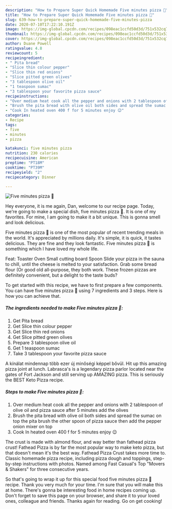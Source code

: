 ```yaml
---
description: "How to Prepare Super Quick Homemade Five minutes pizza 🍕"
title: "How to Prepare Super Quick Homemade Five minutes pizza 🍕"
slug: 639-how-to-prepare-super-quick-homemade-five-minutes-pizza
date: 2020-07-10T17:22:10.191Z
image: https://img-global.cpcdn.com/recipes/098eac1ccfd50d3d/751x532cq70/five-minutes-pizza-🍕-recipe-main-photo.jpg
thumbnail: https://img-global.cpcdn.com/recipes/098eac1ccfd50d3d/751x532cq70/five-minutes-pizza-🍕-recipe-main-photo.jpg
cover: https://img-global.cpcdn.com/recipes/098eac1ccfd50d3d/751x532cq70/five-minutes-pizza-🍕-recipe-main-photo.jpg
author: Duane Powell
ratingvalue: 4.8
reviewcount: 5
recipeingredient:
- " Pita bread"
- "Slice thin colour pepper"
- "Slice thin red onions"
- "Slice pitted green olives"
- "3 tablespoon olive oil"
- "1 teaspoon sumac"
- "3 tablespoon your favorite pizza sauce"
recipeinstructions:
- "Over medium heat cook all the pepper and onions with 2 tablespoon of olive oil and pizza sauce after 5 minutes add the olives"
- "Brush the pita bread with olive oil both sides and spread the sumac on top the pita brush the other spoon of pizza sauce then add the pepper onion mixer on top"
- "Cook In heated oven 400 f for 5 minutes enjoy 😉"
categories:
- Recipe
tags:
- five
- minutes
- pizza

katakunci: five minutes pizza 
nutrition: 230 calories
recipecuisine: American
preptime: "PT18M"
cooktime: "PT39M"
recipeyield: "2"
recipecategory: Dinner

---
```



![Five minutes pizza 🍕](https://img-global.cpcdn.com/recipes/098eac1ccfd50d3d/751x532cq70/five-minutes-pizza-🍕-recipe-main-photo.jpg)

Hey everyone, it is me again, Dan, welcome to our recipe page. Today, we're going to make a special dish, five minutes pizza 🍕. It is one of my favorites. For mine, I am going to make it a bit unique. This is gonna smell and look delicious.

Five minutes pizza 🍕 is one of the most popular of recent trending meals in the world. It's appreciated by millions daily. It's simple, it is quick, it tastes delicious. They are fine and they look fantastic. Five minutes pizza 🍕 is something which I have loved my whole life.

Feat: Toaster Oven Small cutting board Spoon Slide your pizza in the sauna to chill, until the cheese is melted to your satisfaction. Grab some bread flour (Or good old all-purpose, they both work. These frozen pizzas are definitely convenient, but a delight to the taste buds?


To get started with this recipe, we have to first prepare a few components. You can have five minutes pizza 🍕 using 7 ingredients and 3 steps. Here is how you can achieve that.

<!--inarticleads1-->

##### The ingredients needed to make Five minutes pizza 🍕:

1. Get  Pita bread
1. Get Slice thin colour pepper
1. Get Slice thin red onions
1. Get Slice pitted green olives
1. Prepare 3 tablespoon olive oil
1. Get 1 teaspoon sumac
1. Take 3 tablespoon your favorite pizza sauce


A kínálat mindennap több ezer új minőségi képpel bővül. Hit up this amazing pizza joint at lunch. Labrasca&#39;s is a legendary pizza parlor located near the gates of Fort Jackson and still serving up AMAZING pizza. This is seriously the BEST Keto Pizza recipe. 

<!--inarticleads2-->

##### Steps to make Five minutes pizza 🍕:

1. Over medium heat cook all the pepper and onions with 2 tablespoon of olive oil and pizza sauce after 5 minutes add the olives
1. Brush the pita bread with olive oil both sides and spread the sumac on top the pita brush the other spoon of pizza sauce then add the pepper onion mixer on top
1. Cook In heated oven 400 f for 5 minutes enjoy 😉


The crust is made with almond flour, and way better than fathead pizza crust! Fathead Pizza is by far the most popular way to make keto pizza, but that doesn&#39;t mean it&#39;s the best way. Fathead Pizza Crust takes more time to. Classic homemade pizza recipe, including pizza dough and toppings, step-by-step instructions with photos. Named among Fast Casual&#39;s Top &#34;Movers &amp; Shakers&#34; for three consecutive years. 

So that's going to wrap it up for this special food five minutes pizza 🍕 recipe. Thank you very much for your time. I'm sure that you will make this at home. There's gonna be interesting food in home recipes coming up. Don't forget to save this page on your browser, and share it to your loved ones, colleague and friends. Thanks again for reading. Go on get cooking!
